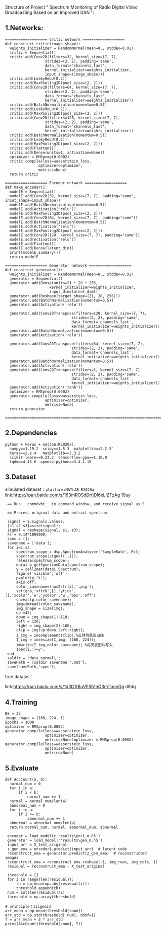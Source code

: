 Structure of Project " Spectrum Monitoring of Radio Digital Video Broadcasting Based on an Improved GAN ":

## 1.Networks:

    =================== Critic network ===================
    def construct_critic(image_shape):
      weights_initializer = RandomNormal(mean=0., stddev=0.01)
      critic = Sequential()
      critic.add(Conv2D(filters=32, kernel_size=(7, 7),
                      strides=(2, 2), padding='same',
                      data_format='channels_last',
                      kernel_initializer=weights_initializer,
                      input_shape=(image_shape)))
      critic.add(LeakyReLU(0.2))
      critic.add(MaxPooling2D(pool_size=(2, 2)))
      critic.add(Conv2D(filters=64, kernel_size=(7, 7),
                      strides=(2, 2), padding='same',
                      data_format='channels_last',
                      kernel_initializer=weights_initializer))
      critic.add(BatchNormalization(momentum=0.5))
      critic.add(LeakyReLU(0.2))
      critic.add(MaxPooling2D(pool_size=(2, 2)))
      critic.add(Conv2D(filters=128, kernel_size=(7, 7),
                      strides=(2, 2), padding='same',
                      data_format='channels_last',
                      kernel_initializer=weights_initializer))
      critic.add(BatchNormalization(momentum=0.5))
      critic.add(LeakyReLU(0.2))
      critic.add(MaxPooling2D(pool_size=(2, 2)))
      critic.add(Flatten())
      critic.add(Dense(units=1, activation=None))
      optimizer = RMSprop(0.0002)
      critic.compile(loss=wasserstein_loss,
                   optimizer=optimizer,
                   metrics=None)
      return critic
      
    =================== Encoder network ===================  
    def make_encoder():
      modelE = Sequential()
      modelE.add(Conv2D(32, kernel_size=(7, 7), padding="same", input_shape=input_shape))
      modelE.add(BatchNormalization(momentum=0.5))
      modelE.add(Activation("relu"))
      modelE.add(MaxPooling2D(pool_size=(2, 2)))
      modelE.add(Conv2D(64, kernel_size=(7, 7), padding="same"))
      modelE.add(BatchNormalization(momentum=0.5))
      modelE.add(Activation("relu"))
      modelE.add(MaxPooling2D(pool_size=(2, 2)))
      modelE.add(Conv2D(128, kernel_size=(7, 7), padding="same"))
      modelE.add(Activation("relu"))
      modelE.add(Flatten())
      modelE.add(Dense(latent_dim))
      print(modelE.summary())
      return modelE
        
    =================== Generator network ===================
    def construct_generator():
      weights_initializer = RandomNormal(mean=0., stddev=0.01)
      generator = Sequential()
      generator.add(Dense(units=21 * 28 * 256,
                        kernel_initializer=weights_initializer,
                        input_dim=latent_dim))
      generator.add(Reshape(target_shape=(21, 28, 256)))
      generator.add(BatchNormalization(momentum=0.5))
      generator.add(Activation('relu'))

      generator.add(Conv2DTranspose(filters=128, kernel_size=(7, 7),
                                  strides=(2, 2), padding='same',
                                  data_format='channels_last',
                                  kernel_initializer=weights_initializer))
      generator.add(BatchNormalization(momentum=0.5))
      generator.add(Activation('relu'))

      generator.add(Conv2DTranspose(filters=64, kernel_size=(7, 7),
                                  strides=(2, 2), padding='same',
                                  data_format='channels_last',
                                  kernel_initializer=weights_initializer))
      generator.add(BatchNormalization(momentum=0.5))
      generator.add(Activation('relu'))
      generator.add(Conv2DTranspose(filters=1, kernel_size=(7, 7),
                                  strides=(2, 2), padding='same',
                                  data_format='channels_last',
                                  kernel_initializer=weights_initializer))
      generator.add(Activation('tanh'))
      optimizer = RMSprop(0.0002)
      generator.compile(loss=wasserstein_loss,
                      optimizer=optimizer,
                      metrics=None)
      return generator
      
    ========================================================================
## 2.Dependencies
    python + keras + matlab(R2020a):
      numpy==1.19.2  scipy==1.5.3  matplotlib==2.2.3`
      Keras==2.2.4   matplotlib==3.3.2  
      scikit-learn==0.23.2  tensorflow-gpu==1.10.0
      tqdm==4.15.0  opencv-python==3.4.1.15
      

## 3.Dataset
simulated dataset：`platform:MATLAB R2020a`
   link:https://pan.baidu.com/s/163mROSdDrfjDI6xLlZTzAg  19uy 

     == Run  _commdvbt_  in command window, and receive signal as S 
   
     == Process original data and extract spectrum:
   
     signal = S.signals.values;
     [s1 s2 s3]=size(signal);
     signal = reshape(signal, s1, s3);
     Fs = 9.14*1000000;
     spec = [];
     savename = ['data'];
     for i=1:s3
         spectrum_scope = dsp.SpectrumAnalyzer('SampleRate', Fs);
         spectrum_scope(signal(:,i));
         release(spectrum_scope);
         datai = getSpectrumData(spectrum_scope);
         y = cell2mat(datai.Spectrum);
         figure('visible','off')
         p=plot(y,'k');
         axis off;
         color_savename=[num2str(i),'.png'];
         set(gca,'xtick',[],'ytick',[],'xcolor','w','ycolor','w','box','off') 
         saveas(p,color_savename);
         img=imread(color_savename);
         img_shape = size(img);
         up =45;
         down = img_shape(1)-110;
         left = 120;
         right = img_shape(2)-100;
         clip = img(up:down,left:right);
         I_img = imcomplement(clip);%反转为黑底白线
         I_img = imresize(I_img, [168, 224]);
         imwrite(I_img,color_savename); %将灰度图片写入
         spec(i,:)=y';
     end
     saldir = 'data_normal\';
     savePath = [saldir savename '.mat'];
     save(savePath,'spec'); 
     

true dataset：

link:https://pan.baidu.com/s/1d3l2XBuVFSb1nO3mTbnnQg  d8dq

## 4.Training
   
    BS = 32
    image_shape = (168, 224, 1)
    Epochs = 1000
    optimizer = RMSprop(0.0002)
    generator.compile(loss=wasserstein_loss,
                      optimizer=optimizer,
                      metrics=None)optimizer = RMSprop(0.0002)
    generator.compile(loss=wasserstein_loss,
                      optimizer=optimizer,
                      metrics=None)
 

## 5.Evaluate
    def AccCount(a, b):
      normal_num = 0
      for i in a:
          if i < b:   
              normal_num += 1
      normal = normal_num/len(a)
      abnormal_num = 0
      for i in a:
          if i >= b:  
              abnormal_num += 1
      abnormal = abnormal_num/len(a)
      return normal_num, normal, abnormal_num, abnormal
      
     encoder = load_model(r'results\enc1_n.h5')
     generator = load_model(r'results\gen_n.h5')
     input_arr = X_test_original
     z_gen_ema = encoder1.predict(input_arr)  # latent code
     reconstruct_ema = generator.predict(z_gen_ema)  # reconstructed images  
     reconstruct_ema = reconstruct_ema.reshape(-1, img_rows, img_cols, 1)   
     residual = reconstruct_ema - X_test_original  
    
     threshold = []
     for i in range(len(residual)):
         th = np.mean(np.abs(residual[i]))
         threshold.append(th)
     num = int(len(residual)/2)
     threshold = np.array(threshold)

    # principle：3sigmoid
    arr_mean = np.mean(threshold[:num])
    arr_std = np.std(threshold[:num], ddof=1)
    T = arr_mean + 3 * arr_std
    print(AccCount(threshold[:num], T))




